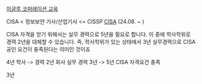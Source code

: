 [이글루 코퍼레이션 교육](https://www.inflearn.com/course/%EC%B9%A8%ED%95%B4%EC%82%AC%EA%B3%A0-%EB%B6%84%EC%84%9D-%EC%9E%85%EB%AC%B8?utm_source=google&utm_medium=pmax&utm_campaign=catalogue_regular_1-ALL-Price-1000&utm_content=responsive_branding_re&utm_term=240207_all&gad_source=5&gclid=EAIaIQobChMIsf3ijfjligMVofFMAh2jQCOeEAEYASABEgJ9D_D_BwE)

CISA < 정보보안 기사/산업기사 <= CISSP
[CISA](https://sata.kr/entry/%EC%A0%95%EB%B3%B4%EB%B3%B4%EC%95%88-%EC%9E%90%EA%B2%A9%EC%A6%9D-CISA-%ED%95%A9%EA%B2%A9-%EC%88%98%EA%B8%B0)
(24.08. ~ )


CISA 자격을 얻기 위해서는 실무 경력으로 5년을 필요로 합니다. 이 중에 학사학위로 경력 2년을 대체할 수 있습니다. 
즉, 학사학위가 있는 상태에서 3년 실무경력으로 CISA 공인 요건이 충족된다는 의미인 것이죠

4년 학사 -> 경력 2년
회사 실무 경력 3년 -> 5년 CISA 자격요건 충족

3년
